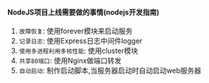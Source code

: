#### NodeJS项目上线需要做的事情(nodejs开发指南)

1. `故障恢复`: 使用forever模块来启动服务
2. `记录日志`: 使用Express日志中间件logger
3. `使用多进程利用多核性能`: 使用cluster模块
4. `共享80端口`: 使用Nginx做端口转发
5. `自动启动`: 制作启动脚本,当服务器启动时自动启动web服务器

  